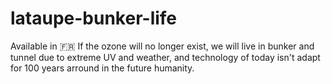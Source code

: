# lataupe-bunker-life
Available in 🇫🇷 If the ozone will no longer exist, we will live in bunker and tunnel due to extreme UV and weather, and technology of today isn't adapt for 100 years arround in the future humanity.
